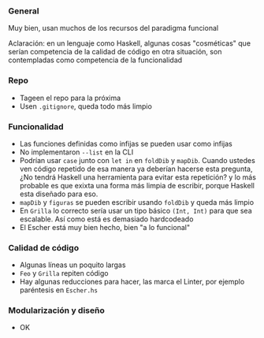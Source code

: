 ### General
Muy bien, usan muchos de los recursos del paradigma funcional

Aclaración: en un lenguaje como Haskell, algunas cosas "cosméticas" que serían competencia de la calidad de código en otra situación, son contempladas como competencia de la funcionalidad

### Repo
- Tageen el repo para la próxima
- Usen `.gitignore`, queda todo más limpio

### Funcionalidad
- Las funciones definidas como infijas se pueden usar como infijas
- No implementaron `--list` en la CLI
- Podrían usar `case` junto con `let in` en `foldDib` y `mapDib`. Cuando ustedes ven código repetido de esa manera ya deberían hacerse esta pregunta, ¿No tendrá Haskell una herramienta para evitar esta repetición? y lo más probable es que exixta una forma más limpia de escribir, porque Haskell esta diseñado para eso.
- `mapDib` y `figuras` se pueden escribir usando `foldDib` y queda más limpio
- En `Grilla` lo correcto sería usar un tipo básico `(Int, Int)` para que sea escalable. Así como está es demasiado hardcodeado
- El Escher está muy bien hecho, bien "a lo funcional"

### Calidad de código
- Algunas líneas un poquito largas
- `Feo` y `Grilla` repiten código
- Hay algunas reducciones para hacer, las marca el Linter, por ejemplo paréntesis en `Escher.hs`

### Modularización y diseño
- OK

